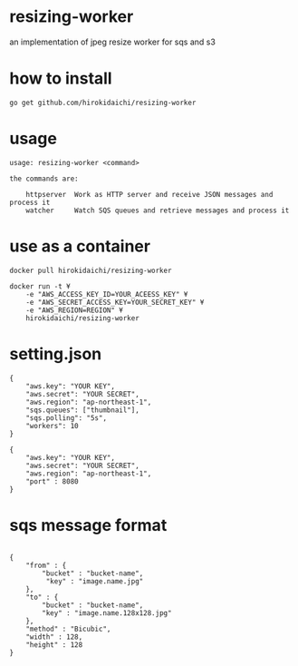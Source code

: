 
# resizing-worker 
an implementation of jpeg resize worker for sqs and s3

# how to install

```
go get github.com/hirokidaichi/resizing-worker
```

# usage

```
usage: resizing-worker <command>

the commands are:

    httpserver  Work as HTTP server and receive JSON messages and process it
    watcher     Watch SQS queues and retrieve messages and process it
```   

# use as a container

```
docker pull hirokidaichi/resizing-worker
```

```
docker run -t ¥
    -e "AWS_ACCESS_KEY_ID=YOUR_ACEESS_KEY" ¥
    -e "AWS_SECRET_ACCESS_KEY=YOUR_SECRET_KEY" ¥
    -e "AWS_REGION=REGION" ¥
    hirokidaichi/resizing-worker
```

# setting.json

```
{
    "aws.key": "YOUR KEY",
    "aws.secret": "YOUR SECRET",
    "aws.region": "ap-northeast-1",
    "sqs.queues": ["thumbnail"],
    "sqs.polling": "5s",
    "workers": 10
}
```

```
{
    "aws.key": "YOUR KEY",
    "aws.secret": "YOUR SECRET",
    "aws.region": "ap-northeast-1",
    "port" : 8080
}

```

# sqs message format

```

{
    "from" : {
        "bucket" : "bucket-name",
         "key" : "image.name.jpg"
    },
    "to" : {
        "bucket" : "bucket-name",
        "key" : "image.name.128x128.jpg"
    },
    "method" : "Bicubic",
    "width" : 128,
    "height" : 128
}
```
